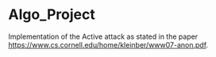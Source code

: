 # Algo_Project

Implementation of the Active attack as stated in the paper https://www.cs.cornell.edu/home/kleinber/www07-anon.pdf.

